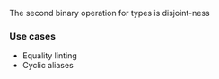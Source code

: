 The second binary operation for types is disjoint-ness

### Use cases

- Equality linting
- Cyclic aliases

